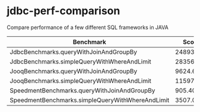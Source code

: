 # jdbc-perf-comparison
Compare performance of a few different SQL frameworks in JAVA

Benchmark  | Score | Units
------------- | ---- | ---------
JdbcBenchmarks.queryWithJoinAndGroupBy  | 24893.414 | ops/s
JdbcBenchmarks.simpleQueryWithWhereAndLimit  | 28356.662 | ops/s
JooqBenchmarks.queryWithJoinAndGroupBy | 9624.699 | ops/s
JooqBenchmarks.simpleQueryWithWhereAndLimit | 11597.112 | ops/s
SpeedmentBenchmarks.queryWithJoinAndGroupBy | 905.404 | ops/s
SpeedmentBenchmarks.simpleQueryWithWhereAndLimit | 3507.099 | ops/s


